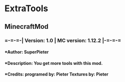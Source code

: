 # ExtraTools
## MinecraftMod

### =-=-=-| Version: 1.0 | MC version: 1.12.2  |-=-=-=
#### *Author: SuperPieter
#### *Description: You get more tools with this mod.
#### *Credits: programed by: Pieter Textures by: Pieter
